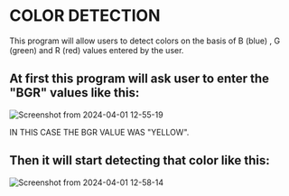 # COLOR DETECTION

This program will allow users to detect colors on the basis of B (blue) , G (green) and R (red) values entered by the user.

## At first this program will ask user to enter the "BGR" values like this:

![Screenshot from 2024-04-01 12-55-19](https://github.com/MuhammadHassanminhas/OPEN-CV-COLOR-DETECTION/assets/140333751/699ad919-3d1c-4363-85f0-61ab4366ba25)

IN THIS CASE THE BGR VALUE WAS "YELLOW".
## Then it will start detecting that color like this: 

![Screenshot from 2024-04-01 12-58-14](https://github.com/MuhammadHassanminhas/OPEN-CV-COLOR-DETECTION/assets/140333751/ac8d2528-d700-46b6-aacf-3309a47534e5)
